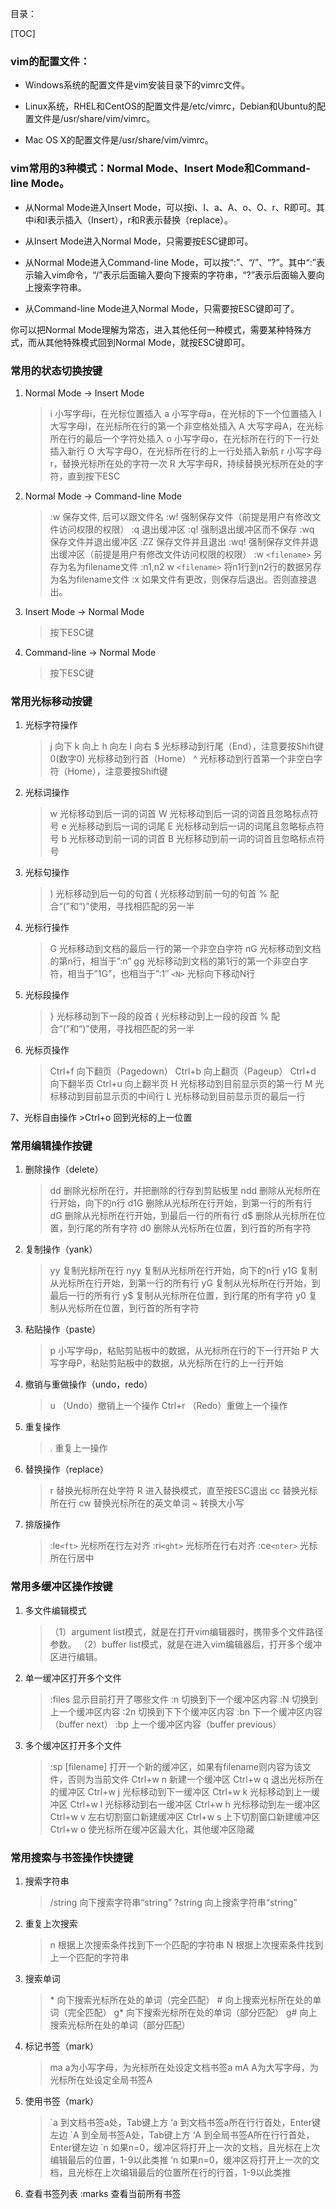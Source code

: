 目录：

[TOC]

### vim的配置文件：
+ Windows系统的配置文件是vim安装目录下的vimrc文件。

+ Linux系统，RHEL和CentOS的配置文件是/etc/vimrc，Debian和Ubuntu的配置文件是/usr/share/vim/vimrc。

+ Mac OS X的配置文件是/usr/share/vim/vimrc。

### vim常用的3种模式：Normal Mode、Insert Mode和Command-line Mode。

+ 从Normal Mode进入Insert Mode，可以按i、I、a、A、o、O、r、R即可。其中i和I表示插入（Insert），r和R表示替换（replace）。

+ 从Insert Mode进入Normal Mode，只需要按ESC键即可。

+ 从Normal Mode进入Command-line Mode，可以按“:”、“/”、“?”。其中“:”表示输入vim命令，“/”表示后面输入要向下搜索的字符串，“?”表示后面输入要向上搜索字符串。

+ 从Command-line Mode进入Normal Mode，只需要按ESC键即可了。

你可以把Normal Mode理解为常态，进入其他任何一种模式，需要某种特殊方式，而从其他特殊模式回到Normal Mode，就按ESC键即可。

### 常用的状态切换按键
1. Normal Mode -> Insert Mode
	
	>i 小写字母i，在光标位置插入
	>a 小写字母a，在光标的下一个位置插入
	>I 大写字母I，在光标所在行的第一个非空格处插入
	>A 大写字母A，在光标所在行的最后一个字符处插入
	>o 小写字母o，在光标所在行的下一行处插入新行
	>O 大写字母O，在光标所在行的上一行处插入新航
	>r 小写字母r，替换光标所在处的字符一次
	>R 大写字母R，持续替换光标所在处的字符，直到按下ESC

2. Normal Mode -> Command-line Mode

	>:w 保存文件, 后可以跟文件名
	:w! 强制保存文件（前提是用户有修改文件访问权限的权限）
	:q 退出缓冲区
	:q! 强制退出缓冲区而不保存
	:wq 保存文件并退出缓冲区
	:ZZ  保存文件并且退出
	:wq! 强制保存文件并退出缓冲区（前提是用户有修改文件访问权限的权限）
	:w `<filename>` 另存为名为filename文件
	:n1,n2 w `<filename>` 将n1行到n2行的数据另存为名为filename文件
	:x 如果文件有更改，则保存后退出。否则直接退出。
	
3. Insert Mode -> Normal Mode
	>按下ESC键

4. Command-line -> Normal Mode
	>按下ESC键

### 常用光标移动按键
1. 光标字符操作
	>j 向下
	k 向上
	h 向左
	l 向右
	$ 光标移动到行尾（End），注意要按Shift键
	0(数字0) 光标移动到行首（Home）
	^ 光标移动到行首第一个非空白字符（Home），注意要按Shift键

2. 光标词操作
	>w 光标移动到后一词的词首
	W 光标移动到后一词的词首且忽略标点符号
	e 光标移动到后一词的词尾
	E 光标移动到后一词的词尾且忽略标点符号
	b 光标移动到前一词的词首
	B 光标移动到前一词的词首且忽略标点符号

3. 光标句操作
	>) 光标移动到后一句的句首
	( 光标移动到前一句的句首
	% 配合“(”和“)”使用，寻找相匹配的另一半

4. 光标行操作
	>G 光标移动到文档的最后一行的第一个非空白字符
	nG 光标移动到文档的第n行，相当于”:n”
	gg 光标移动到文档的第1行的第一个非空白字符，相当于”1G”，也相当于”:1″
	`<N>` 光标向下移动N行

5. 光标段操作
	>} 光标移动到下一段的段首
	{ 光标移动到上一段的段首
	% 配合“(”和“)”使用，寻找相匹配的另一半

6. 光标页操作
	>Ctrl+f 向下翻页（Pagedown）
	Ctrl+b 向上翻页（Pageup）
	Ctrl+d 向下翻半页
	Ctrl+u 向上翻半页
	H 光标移动到目前显示页的第一行
	M 光标移动到目前显示页的中间行
	L 光标移动到目前显示页的最后一行

7、光标自由操作
	>Ctrl+o 回到光标的上一位置

### 常用编辑操作按键
1. 删除操作（delete）
	>dd 删除光标所在行，并把删除的行存到剪贴板里
	ndd 删除从光标所在行开始，向下的n行
	d1G 删除从光标所在行开始，到第一行的所有行
	dG 删除从光标所在行开始，到最后一行的所有行
	d\$ 删除从光标所在位置，到行尾的所有字符
	d0 删除从光标所在位置，到行首的所有字符

2. 复制操作（yank）
	>yy 复制光标所在行
	nyy 复制从光标所在行开始，向下的n行
	y1G 复制从光标所在行开始，到第一行的所有行
	yG 复制从光标所在行开始，到最后一行的所有行
	y\$ 复制从光标所在位置，到行尾的所有字符
	y0 复制从光标所在位置，到行首的所有字符

3. 粘贴操作（paste）
	>p 小写字母p，粘贴剪贴板中的数据，从光标所在行的下一行开始
	P 大写字母P，粘贴剪贴板中的数据，从光标所在行的上一行开始

4. 撤销与重做操作（undo，redo）
	>u （Undo）撤销上一个操作
	Ctrl+r （Redo）重做上一个操作

5. 重复操作
	>. 重复上一操作

6. 替换操作（replace）
	>r 替换光标所在处字符
	R 进入替换模式，直至按ESC退出
	cc 替换光标所在行
	cw 替换光标所在的英文单词
	~ 转换大小写

7. 排版操作
	>:le`<ft>` 光标所在行左对齐
	:ri`<ght>` 光标所在行右对齐
	:ce`<nter>` 光标所在行居中

### 常用多缓冲区操作按键
1. 多文件编辑模式
	>（1）argument list模式，就是在打开vim编辑器时，携带多个文件路径参数。
	（2）buffer list模式，就是在进入vim编辑器后，打开多个缓冲区进行编辑。

2. 单一缓冲区打开多个文件
	>:files 显示目前打开了哪些文件
	:n 切换到下一个缓冲区内容
	:N 切换到上一个缓冲区内容
	:2n 切换到下下个缓冲区内容
	:bn 下一个缓冲区内容（buffer next）
	:bp 上一个缓冲区内容（buffer previous）

3. 多个缓冲区打开多个文件
	>:sp [filename] 打开一个新的缓冲区，如果有filename则内容为该文件，否则为当前文件
	Ctrl+w n 新建一个缓冲区
	Ctrl+w q 退出光标所在的缓冲区
	Ctrl+w j 光标移动到下一缓冲区
	Ctrl+w k 光标移动到上一缓冲区
	Ctrl+w l 光标移动到右一缓冲区
	Ctrl+w h 光标移动到左一缓冲区
	Ctrl+w v 左右切割窗口新建缓冲区
	Ctrl+w s 上下切割窗口新建缓冲区
	Ctrl+w o 使光标所在缓冲区最大化，其他缓冲区隐藏

### 常用搜索与书签操作快捷键
1. 搜索字符串
	>/string 向下搜索字符串“string”
	?string 向上搜索字符串“string”

2. 重复上次搜索
	>n 根据上次搜索条件找到下一个匹配的字符串
	N 根据上次搜索条件找到上一个匹配的字符串

3. 搜索单词
	>\* 向下搜索光标所在处的单词（完全匹配）
	\# 向上搜索光标所在处的单词（完全匹配）
	g\* 向下搜索光标所在处的单词（部分匹配）
	g\# 向上搜索光标所在处的单词（部分匹配）

4. 标记书签（mark）
	>ma a为小写字母，为光标所在处设定文档书签a
	mA A为大写字母，为光标所在处设定全局书签A

5. 使用书签（mark）
	>\`a 到文档书签a处，Tab键上方
	‘a 到文档书签a所在行行首处，Enter键左边
	\`A 到全局书签A处，Tab键上方
	‘A 到全局书签A所在行行首处，Enter键左边
	\`n 如果n=0，缓冲区将打开上一次的文档，且光标在上次编辑最后的位置，1-9以此类推
	‘n 如果n=0，缓冲区将打开上一次的文档，且光标在上次编辑最后的位置所在行的行首，1-9以此类推

6. 查看书签列表
:marks 查看当前所有书签

